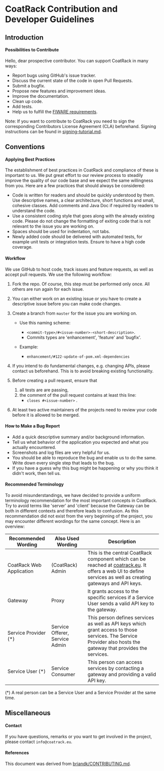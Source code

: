 # CoatRack Contribution and Developer Guidelines



## Introduction

#### Possibilities to Contribute

Hello, dear prospective contributor. You can support CoatRack in many ways:

- Report bugs using GitHub's issue tracker.
- Discuss the current state of the code in open Pull Requests.
- Submit a bugfix.
- Propose new features and improvement ideas.
- Improve the documentation.
- Clean up code.
- Add tests.
- Help us to fulfill the [FIWARE requirements](https://fiware-requirements.readthedocs.io/en/latest/).



Note: If you want to contribute to CoatRack you need to sign the corresponding Contributors License Agreement (CLA) beforehand. Signing instructions can be found in [signing-tutorial.md](https://github.com/coatrack/signing-tutorial.md). 



## Conventions

#### Applying Best Practices

The establishment of best practices in CoatRack and compliance of these is important to us. We put great effort to our review process to steadily improve the quality of our code base and we expect the same willingness from you. Here are a few practices that should always be considered: 

* Code is written for readers and should be quickly understood by them. Use descriptive names, a clear architecture, short functions and small, cohesive classes. Add comments and Java Doc if required by readers to understand the code.
* Use a consistent coding style that goes along with the already existing code. Please do not change the formatting of exiting code that is not relevant to the issue you are working on.
* Spaces should be used for indentation, not tabs.
* Newly added code should be delivered with automated tests, for example unit tests or integration tests. Ensure to have a high code coverage.



#### Workflow

We use GitHub to host code, track issues and feature requests, as well as accept pull requests. We use the following workflow:

1. Fork the repo. Of course, this step must be performed only once. All others are run again for each issue.

2. You can either work on an existing issue or you have to create a descriptive issue before you can make code changes. 

3. Create a branch from `master` for the issue you are working on. 

   * Use this naming scheme: 
     * `<commit-type>/#<issue-number>-<short-description>`. 
     * Commits types are 'enhancement', 'feature' and 'bugfix'.

   * Example: 
     * `enhancement/#122-update-of-pom.xml-dependencies`

4. If you intend to do fundamental changes, e.g. changing APIs, please contact us beforehand. This is to avoid breaking existing functionality.

5. Before creating a pull request, ensure that
   1. all tests are are passing,
   2. the comment of the pull request contains at least this line: 
      * `closes #<issue-number>` .

6. At least two active maintainers of the projects need to review your code before it is allowed to be merged.



#### How to Make a Bug Report

* Add a quick descriptive summary and/or background information.
* Tell us what behavior of the application you expected and what you actually encountered.
* Screenshots and log files are very helpful for us.
* You should be able to reproduce the bug and enable us to do the same. Write down every single step that leads to the bug.
* If you have a guess why this bug might be happening or why you think it didn't work, then tell us.



#### Recommended Terminology

To avoid misunderstandings, we have decided to provide a uniform terminology recommendation for the most important concepts in CoatRack. Try to avoid terms like 'server' and 'client' because the Gateway can be both in different contexts and therefore leads to confusion. As this recommendation did not exist from the very beginning of the project, you may encounter different wordings for the same concept. Here is an overview:

| Recommended Wording      | Also Used Wording              | Description                                                  |
| ------------------------ | ------------------------------ | ------------------------------------------------------------ |
| CoatRack Web Application | (CoatRack) Admin               | This is the central CoatRack component which can be reached at [coatrack.eu](https://coatrack.eu/). It offers a web UI to define services as well as creating gateways and API keys. |
| Gateway                  | Proxy                          | It grants access to the specific services if a Service User sends a valid API key to the gateway. |
| Service Provider (\*)        | Service Offerer, Service Admin | This person defines services as well as API keys which grant access to those services. The Service Provider also hosts the gateway that provides the services. |
| Service User (\*)             | Service Consumer               | This person can access services by contacting a gateway and providing a valid API key. |

(\*) A real person can be a Service User and a Service Provider at the same time.



## Miscellaneous

#### Contact

If you have questions, remarks or you want to get involved in the project, please contact ```info@coatrack.eu```.



#### References

This document was derived from [briandk/CONTRIBUTING.md](https://gist.github.com/briandk/3d2e8b3ec8daf5a27a62).
